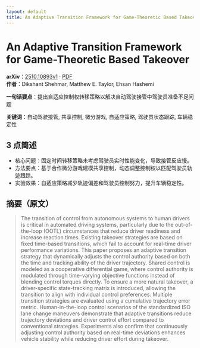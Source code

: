 ```yaml
---
layout: default
title: An Adaptive Transition Framework for Game-Theoretic Based Takeover
---
```


# An Adaptive Transition Framework for Game-Theoretic Based Takeover
**arXiv**：[2510.10893v1](https://arxiv.org/abs/2510.10893) · [PDF](https://arxiv.org/pdf/2510.10893.pdf)  
**作者**：Dikshant Shehmar, Matthew E. Taylor, Ehsan Hashemi  

**一句话要点**：提出自适应控制权转移策略以解决自动驾驶接管中驾驶员准备不足问题

**关键词**：自动驾驶接管, 共享控制, 微分游戏, 自适应策略, 驾驶员状态跟踪, 车辆稳定性

## 3 点简述
- 核心问题：固定时间转移策略未考虑驾驶员实时性能变化，导致接管反应慢。
- 方法要点：基于合作微分游戏建模共享控制，动态调整控制权以匹配驾驶员轨迹跟踪。
- 实验效果：自适应策略减少轨迹偏差和驾驶员控制努力，提升车辆稳定性。

## 摘要（原文）

> The transition of control from autonomous systems to human drivers is
> critical in automated driving systems, particularly due to the out-of-the-loop
> (OOTL) circumstances that reduce driver readiness and increase reaction times.
> Existing takeover strategies are based on fixed time-based transitions, which
> fail to account for real-time driver performance variations. This paper
> proposes an adaptive transition strategy that dynamically adjusts the control
> authority based on both the time and tracking ability of the driver trajectory.
> Shared control is modeled as a cooperative differential game, where control
> authority is modulated through time-varying objective functions instead of
> blending control torques directly. To ensure a more natural takeover, a
> driver-specific state-tracking matrix is introduced, allowing the transition to
> align with individual control preferences. Multiple transition strategies are
> evaluated using a cumulative trajectory error metric. Human-in-the-loop control
> scenarios of the standardized ISO lane change maneuvers demonstrate that
> adaptive transitions reduce trajectory deviations and driver control effort
> compared to conventional strategies. Experiments also confirm that continuously
> adjusting control authority based on real-time deviations enhances vehicle
> stability while reducing driver effort during takeover.

